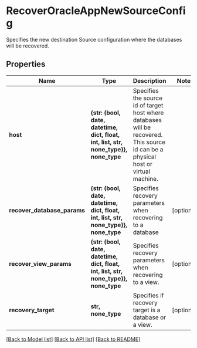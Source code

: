 # RecoverOracleAppNewSourceConfig

Specifies the new destination Source configuration where the databases will be recovered.

## Properties
Name | Type | Description | Notes
------------ | ------------- | ------------- | -------------
**host** | **{str: (bool, date, datetime, dict, float, int, list, str, none_type)}, none_type** | Specifies the source id of target host where databases will be recovered. This source id can be a physical host or virtual machine. | 
**recover_database_params** | **{str: (bool, date, datetime, dict, float, int, list, str, none_type)}, none_type** | Specifies recovery parameters when recovering to a database | [optional] 
**recover_view_params** | **{str: (bool, date, datetime, dict, float, int, list, str, none_type)}, none_type** | Specifies recovery parameters when recovering to a view. | [optional] 
**recovery_target** | **str, none_type** | Specifies if recovery target is a database or a view. | [optional] 

[[Back to Model list]](../README.md#documentation-for-models) [[Back to API list]](../README.md#documentation-for-api-endpoints) [[Back to README]](../README.md)


